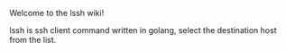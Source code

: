 Welcome to the lssh wiki!

lssh is ssh client command written in golang, select the destination host from the list.

